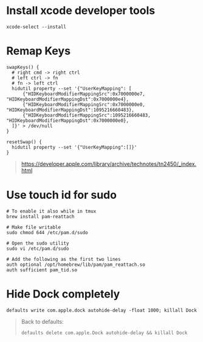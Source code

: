 # Install xcode developer tools

    xcode-select --install

# Remap Keys

    swapKeys() {
      # right cmd -> right ctrl
      # left ctrl -> fn
      # fn -> left ctrl
      hidutil property --set '{"UserKeyMapping": [
          {"HIDKeyboardModifierMappingSrc":0x7000000e7, "HIDKeyboardModifierMappingDst":0x7000000e4},
          {"HIDKeyboardModifierMappingSrc":0x7000000e0, "HIDKeyboardModifierMappingDst":1095216660483},
          {"HIDKeyboardModifierMappingSrc":1095216660483, "HIDKeyboardModifierMappingDst":0x7000000e0},
      ]}' > /dev/null
    }

    resetSwap() {
      hidutil property --set '{"UserKeyMapping":[]}'
    }

> https://developer.apple.com/library/archive/technotes/tn2450/_index.html

# Use touch id for sudo

    # To enable it also while in tmux
    brew install pam-reattach

    # Make file writable
    sudo chmod 644 /etc/pam.d/sudo

    # Open the sudo utility
    sudo vi /etc/pam.d/sudo

    # Add the following as the first two lines
    auth optional /opt/homebrew/lib/pam/pam_reattach.so
    auth sufficient pam_tid.so

# Hide Dock completely

    defaults write com.apple.dock autohide-delay -float 1000; killall Dock

> Back to defaults:
>
>     defaults delete com.apple.Dock autohide-delay && killall Dock
